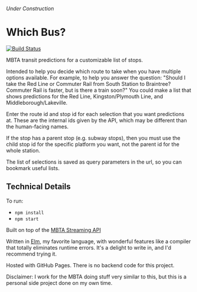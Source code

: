 _Under Construction_

# Which Bus?

[![Build Status](https://travis-ci.com/skyqrose/which-bus.svg?branch=master)](https://travis-ci.com/skyqrose/which-bus)

MBTA transit predictions for a customizable list of stops.

Intended to help you decide which route to take when you have multiple options available. For example, to help you answer the question: "Should I take the Red Line or Commuter Rail from South Station to Braintree? Commuter Rail is faster, but is there a train soon?" You could make a list that shows predictions for the Red Line, Kingston/Plymouth Line, and Middleborough/Lakeville.

Enter the route id and stop id for each selection that you want predictions at. These are the internal ids given by the API, which may be different than the human-facing names.

If the stop has a parent stop (e.g. subway stops), then you must use the child stop id for the specific platform you want, not the parent id for the whole station.

The list of selections is saved as query parameters in the url, so you can bookmark useful lists.

## Technical Details

To run:
* `npm install`
* `npm start`

Built on top of the [MBTA Streaming API](https://www.mbta.com/developers/v3-api/streaming)

Written in [Elm](https://elm-lang.org/), my favorite language, with wonderful features like a compiler that totally eliminates runtime errors. It's a delight to write in, and I'd recommend trying it.

Hosted with GitHub Pages. There is no backend code for this project.

Disclaimer: I work for the MBTA doing stuff very similar to this, but this is a personal side project done on my own time.
